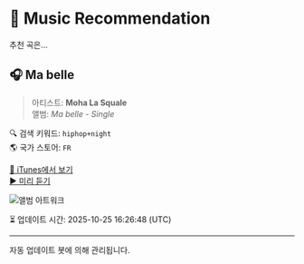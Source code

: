 
# 🎵 Music Recommendation

추천 곡은...

## 🎧 Ma belle  
> 아티스트: **Moha La Squale**  
> 앨범: _Ma belle - Single_  

🔍 검색 키워드: `hiphop+night`  
🌎 국가 스토어: `FR`

[🔗 iTunes에서 보기](https://music.apple.com/fr/album/ma-belle/1475104937?i=1475104938&uo=4)  
[▶️ 미리 듣기](https://audio-ssl.itunes.apple.com/itunes-assets/AudioPreview122/v4/c5/5b/46/c55b46d5-2b60-3729-8e11-b4f8559e29a0/mzaf_10995993443874815699.plus.aac.p.m4a)

![앨범 아트워크](https://is1-ssl.mzstatic.com/image/thumb/Music123/v4/8d/31/7f/8d317ff2-883b-9a57-6a37-e342673ee150/190295376789.jpg/100x100bb.jpg)

⏳ 업데이트 시간: 2025-10-25 16:26:48 (UTC)

---
자동 업데이트 봇에 의해 관리됩니다.
